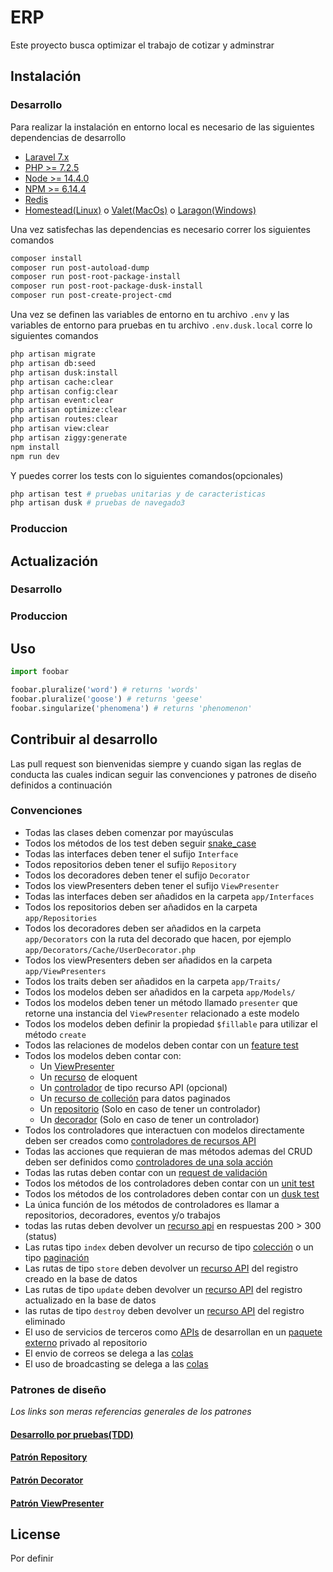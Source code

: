 # ERP
Este proyecto busca optimizar el trabajo de cotizar y adminstrar

## Instalación
### Desarrollo
Para realizar la instalación en entorno local es necesario de las siguientes dependencias de desarrollo
- [Laravel 7.x](https://laravel.com/docs/7.x/)  
- [PHP >= 7.2.5](https://php.net)
- [Node >= 14.4.0](https://nodejs.org)
- [NPM >= 6.14.4](https://npmjs.com)
- [Redis](https://redis.io)
- [Homestead(Linux)](https://laravel.com/docs/7.x/homestead) o [Valet(MacOs)](https://laravel.com/docs/7.x/valet) o [Laragon(Windows)](https://laragon.org)

Una vez satisfechas las dependencias es necesario correr los siguientes comandos
```bash
composer install  
composer run post-autoload-dump  
composer run post-root-package-install  
composer run post-root-package-dusk-install
composer run post-create-project-cmd  

```
Una vez se definen las variables de entorno en tu archivo `.env` y las variables de entorno para pruebas en tu archivo `.env.dusk.local` corre lo siguientes comandos

```bash
php artisan migrate
php artisan db:seed
php artisan dusk:install
php artisan cache:clear
php artisan config:clear
php artisan event:clear
php artisan optimize:clear
php artisan routes:clear
php artisan view:clear
php artisan ziggy:generate
npm install
npm run dev
```
Y puedes correr los tests con lo siguientes comandos(opcionales)

```bash
php artisan test # pruebas unitarias y de caracteristicas
php artisan dusk # pruebas de navegado3
```
### Produccion

## Actualización

### Desarrollo


### Produccion



## Uso

```python
import foobar

foobar.pluralize('word') # returns 'words'
foobar.pluralize('goose') # returns 'geese'
foobar.singularize('phenomena') # returns 'phenomenon'
```

## Contribuir al desarrollo

Las pull request son bienvenidas siempre y cuando sigan las reglas de conducta las cuales indican seguir las convenciones y patrones de diseño definidos a continuación

### Convenciones
- Todas las clases deben comenzar por mayúsculas  
- Todos los métodos de los test deben seguir [snake_case](https://wikipedia.org/wiki/Snake_case)
- Todas las interfaces deben tener el sufijo `Interface`
- Todos repositorios deben tener el sufijo `Repository`  
- Todos los decoradores deben tener el sufijo `Decorator`
- Todos los viewPresenters deben tener el sufijo `ViewPresenter`
- Todas las interfaces deben ser añadidos en la carpeta `app/Interfaces`
- Todos los repositorios deben ser añadidos en la carpeta `app/Repositories`  
- Todos los decoradores deben ser añadidos en la carpeta `app/Decorators` con la ruta del decorado que hacen, por ejemplo `app/Decorators/Cache/UserDecorator.php`  
- Todos los viewPresenters deben ser añadidos en la carpeta `app/ViewPresenters`
- Todos los traits deben ser añadidos en la carpeta `app/Traits/`  
- Todos los modelos deben ser añadidos en la carpeta `app/Models/`
- Todos los modelos deben tener un método llamado `presenter` que retorne una instancia del `ViewPresenter` relacionado a este modelo
- Todos los modelos deben definir la propiedad `$fillable` para utilizar el método `create`
- Todos las relaciones de modelos deben contar con un [feature test](https://laravel.com/docs/7.x/testing#creating-and-running-tests)  
- Todos los modelos deben contar con:  
    - Un [ViewPresenter](https://laraveles.com/vistas-mas-legibles-usando-presenters-en-laravel)  
    - Un [recurso](https://laravel.com/docs/7.x/eloquent-resources) de eloquent  
    - Un [controlador](https://laravel.com/docs/7.x/controllers#restful-partial-resource-routes) de tipo recurso API (opcional)  
    - Un [recurso de colleción](https://laravel.com/docs/7.x/eloquent-resources#pagination) para datos paginados  
    - Un [repositorio](https://medium.com/@cesiztel/repository-pattern-en-laravel-f66fcc9ea492) (Solo en caso de tener un controlador)  
    - Un [decorador](https://dev.to/ahmedash95/design-patterns-in-php-decorator-with-laravel-5hk6) (Solo en caso de tener un controlador)  
- Todos los controladores que interactuen con modelos directamente deben ser creados como [controladores de recursos API](https://laravel.com/docs/7.x/controllers#restful-partial-resource-routes)  
- Todas las acciones que requieran de mas métodos ademas del CRUD deben ser definidos como [controladores de una sola acción](https://laravel.com/docs/7.x/controllers#single-action-controllers)  
- Todas las rutas deben contar con un [request de validación](https://laravel.com/docs/7.x/validation#creating-form-requests)  
- Todos los métodos de los controladores deben contar con un [unit test](https://laravel.com/docs/7.x/http-tests)
- Todos los métodos de los controladores deben contar con un [dusk test](https://laravel.com/docs/7.x/dusk#getting-started)  
- La única función de los métodos de controladores es llamar a repositorios, decoradores, eventos y/o trabajos
- todas las rutas deben devolver un [recurso api](https://laravel.com/docs/7.x/eloquent-resources) en respuestas  200 > 300 (status)
- Las rutas tipo `index` deben devolver un recurso de tipo [colección](https://laravel.com/docs/7.x/eloquent-resources#writing-resources) o un tipo [paginación](https://laravel.com/docs/7.x/eloquent-resources#pagination)
- Las rutas de tipo `store` deben devolver un [recurso API](https://laravel.com/docs/7.x/eloquent-resources#writing-resources) del registro creado en la base de datos
- Las rutas de tipo `update` deben devolver un [recurso API](https://laravel.com/docs/7.x/eloquent-resources#writing-resources) del registro actualizado en la base de datos
- las rutas de tipo `destroy` deben devolver un [recurso API](https://laravel.com/docs/7.x/eloquent-resources#writing-resources) del registro eliminado
- El uso de servicios de terceros como [APIs](https://xataka.com/basics/api-que-sirve) de desarrollan en un [paquete externo](https://laravel.com/docs/7.x/packages) privado al repositorio
- El envio de correos se delega a las [colas](https://laravel.com/docs/7.x/queues)
- El uso de broadcasting se delega a las [colas](https://laravel.com/docs/7.x/queues)  


### Patrones de diseño
_Los links son meras referencias generales de los patrones_
#### [Desarrollo por pruebas(TDD)](https://www.paradigmadigital.com/dev/tdd-como-metodologia-de-diseno-de-software)
#### [Patrón Repository](https://medium.com/@cesiztel/repository-pattern-en-laravel-f66fcc9ea492)
#### [Patrón Decorator](https://dev.to/ahmedash95/design-patterns-in-php-decorator-with-laravel-5hk6)
#### [Patrón ViewPresenter](https://laraveles.com/vistas-mas-legibles-usando-presenters-en-laravel)

## License
Por definir